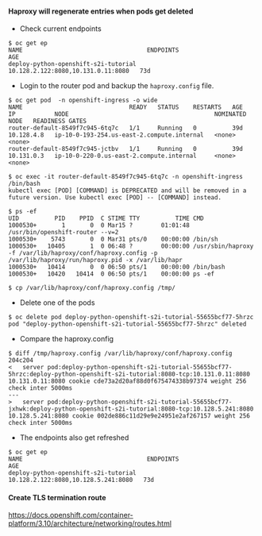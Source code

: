 #### Haproxy will regenerate entries when pods get deleted
* Check current endpoints
~~~
$ oc get ep
NAME                                   ENDPOINTS                            AGE
deploy-python-openshift-s2i-tutorial   10.128.2.122:8080,10.131.0.11:8080   73d
~~~
* Login to the router pod and backup the `haproxy.config` file.
~~~
$ oc get pod  -n openshift-ingress -o wide
NAME                              READY   STATUS    RESTARTS   AGE   IP           NODE                                         NOMINATED NODE   READINESS GATES
router-default-8549f7c945-6tq7c   1/1     Running   0          39d   10.128.4.8   ip-10-0-193-254.us-east-2.compute.internal   <none>           <none>
router-default-8549f7c945-jctbv   1/1     Running   0          39d   10.131.0.3   ip-10-0-220-0.us-east-2.compute.internal     <none>           <none>

$ oc exec -it router-default-8549f7c945-6tq7c -n openshift-ingress  /bin/bash
kubectl exec [POD] [COMMAND] is DEPRECATED and will be removed in a future version. Use kubectl exec [POD] -- [COMMAND] instead.

$ ps -ef
UID          PID    PPID  C STIME TTY          TIME CMD
1000530+       1       0  0 Mar15 ?        01:01:48 /usr/bin/openshift-router --v=2
1000530+    5743       0  0 Mar31 pts/0    00:00:00 /bin/sh
1000530+   10405       1  0 06:48 ?        00:00:00 /usr/sbin/haproxy -f /var/lib/haproxy/conf/haproxy.config -p /var/lib/haproxy/run/haproxy.pid -x /var/lib/hapr
1000530+   10414       0  0 06:50 pts/1    00:00:00 /bin/bash
1000530+   10420   10414  0 06:50 pts/1    00:00:00 ps -ef

$ cp /var/lib/haproxy/conf/haproxy.config /tmp/
~~~
* Delete one of the pods
~~~
$ oc delete pod deploy-python-openshift-s2i-tutorial-55655bcf77-5hrzc
pod "deploy-python-openshift-s2i-tutorial-55655bcf77-5hrzc" deleted
~~~
* Compare the haproxy.config
~~~
$ diff /tmp/haproxy.config /var/lib/haproxy/conf/haproxy.config
204c204
<   server pod:deploy-python-openshift-s2i-tutorial-55655bcf77-5hrzc:deploy-python-openshift-s2i-tutorial:8080-tcp:10.131.0.11:8080 10.131.0.11:8080 cookie cde73a2d20af88d0f675474338b97374 weight 256 check inter 5000ms
---
>   server pod:deploy-python-openshift-s2i-tutorial-55655bcf77-jxhwk:deploy-python-openshift-s2i-tutorial:8080-tcp:10.128.5.241:8080 10.128.5.241:8080 cookie 002de886c11d29e9e24951e2af267157 weight 256 check inter 5000ms
~~~
* The endpoints also get refreshed
~~~
$ oc get ep
NAME                                   ENDPOINTS                             AGE
deploy-python-openshift-s2i-tutorial   10.128.2.122:8080,10.128.5.241:8080   73d
~~~

#### Create TLS termination route
https://docs.openshift.com/container-platform/3.10/architecture/networking/routes.html
